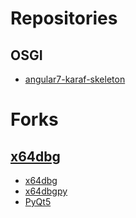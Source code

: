 # Repositories
## OSGI
 - [angular7-karaf-skeleton](https://github.com/robertsi/angular7-karaf-skeleton)
# Forks
## [x64dbg](https://github.com/x64dbg/x64dbg)
- [x64dbg](https://github.com/robertsi/x64dbg)
- [x64dbgpy](https://github.com/robertsi/x64dbgpy)
- [PyQt5](https://github.com/robertsi/PyQt5)

<!--
**robertsi/robertsi** is a ✨ _special_ ✨ repository because its `README.md` (this file) appears on your GitHub profile.

Here are some ideas to get you started:

- 🔭 I’m currently working on ...
- 🌱 I’m currently learning ...
- 👯 I’m looking to collaborate on ...
- 🤔 I’m looking for help with ...
- 💬 Ask me about ...
- 📫 How to reach me: ...
- 😄 Pronouns: ...
- ⚡ Fun fact: ...
-->
